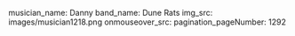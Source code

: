 musician_name: Danny
band_name: Dune Rats
img_src: images/musician1218.png
onmouseover_src: 
pagination_pageNumber: 1292